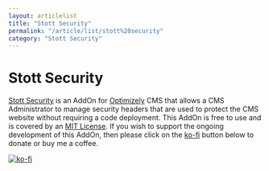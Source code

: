 ```yaml
---
layout: articlelist
title: "Stott Security"
permalink: "/article/list/stott%20security"
category: "Stott Security"
---
```


# Stott Security

[Stott Security](https://github.com/GeekInTheNorth/Stott.Security.Optimizely) is an AddOn for [Optimizely](https://www.optimizely.com/) CMS that allows a CMS Administrator to manage security headers that are used to protect the CMS website without requiring a code deployment.  This AddOn is free to use and is covered by an [MIT License](https://github.com/GeekInTheNorth/Stott.Security.Optimizely/blob/main/LICENSE.txt).  If you wish to support the ongoing development of this AddOn, then please click on the [ko-fi](https://ko-fi.com/V7V0RX2BQ) button below to donate or buy me a coffee.

[![ko-fi](https://ko-fi.com/img/githubbutton_sm.svg)](https://ko-fi.com/V7V0RX2BQ)
